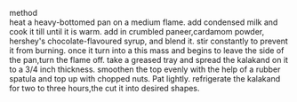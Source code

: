 method  
heat a heavy-bottomed pan on a medium flame.
add condensed milk and cook it till until it is  warm.
add in crumbled paneer,cardamom powder, hershey's chocolate-flavoured syrup,
and blend it.
stir constantly to prevent it from burning.
once it turn into a this mass and begins to leave the side of the pan,turn the flame off.
take a greased tray and spread the kalakand on it to a 3/4 inch thickness.
smoothen the top evenly with the help of a rubber spatula and top up with chopped 
nuts. Pat lightly.
refrigerate the kalakand for two to three hours,the cut it into desired shapes.